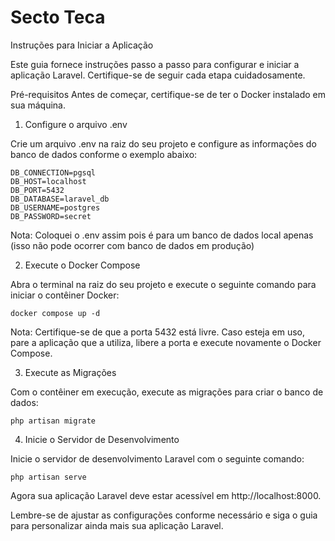 
# Secto Teca


Instruções para Iniciar a Aplicação

Este guia fornece instruções passo a passo para configurar e iniciar a aplicação Laravel. Certifique-se de seguir cada etapa cuidadosamente.

Pré-requisitos
Antes de começar, certifique-se de ter o Docker instalado em sua máquina.

1. Configure o arquivo .env

Crie um arquivo .env na raiz do seu projeto e configure as informações do banco de dados conforme o exemplo abaixo:

```env
DB_CONNECTION=pgsql
DB_HOST=localhost
DB_PORT=5432
DB_DATABASE=laravel_db
DB_USERNAME=postgres
DB_PASSWORD=secret
```
Nota: Coloquei o .env assim pois é para um banco de dados local apenas (isso não pode ocorrer com banco de dados em produção)

2. Execute o Docker Compose

Abra o terminal na raiz do seu projeto e execute o seguinte comando para iniciar o contêiner Docker:

```
docker compose up -d
```
Nota: Certifique-se de que a porta 5432 está livre. Caso esteja em uso, pare a aplicação que a utiliza, libere a porta e execute novamente o Docker Compose.

3. Execute as Migrações

Com o contêiner em execução, execute as migrações para criar o banco de dados:

```
php artisan migrate
```


4. Inicie o Servidor de Desenvolvimento

Inicie o servidor de desenvolvimento Laravel com o seguinte comando:

```
php artisan serve
```


Agora sua aplicação Laravel deve estar acessível em http://localhost:8000.

Lembre-se de ajustar as configurações conforme necessário e siga o guia para personalizar ainda mais sua aplicação Laravel.


